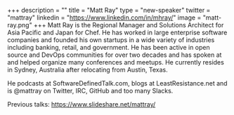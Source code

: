 +++
description = ""
title = "Matt Ray"
type = "new-speaker"
twitter = "mattray"
linkedin = "https://www.linkedin.com/in/mhray/"
image = "matt-ray.png"
+++
Matt Ray is the Regional Manager and Solutions Architect for Asia Pacific and Japan for Chef. He has worked in large enterprise software companies and founded his own startups in a wide variety of industries including banking, retail, and government. He has been active in open source and DevOps communities for over two decades and has spoken at and helped organize many conferences and meetups. He currently resides
in Sydney, Australia after relocating from Austin, Texas.

He podcasts at SoftwareDefinedTalk.com, blogs at LeastResistance.net and is @mattray on Twitter, IRC, GitHub and too many Slacks.

Previous talks: https://www.slideshare.net/mattray/